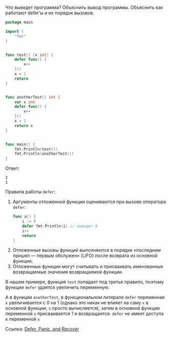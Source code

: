 Что выведет программа? Объяснить вывод программы. Объяснить как работают defer’ы и их порядок вызовов.

```go
package main

import (
	"fmt"
)


func test() (x int) {
	defer func() {
		x++
	}()
	x = 1
	return
}


func anotherTest() int {
	var x int
	defer func() {
		x++
	}()
	x = 1
	return x
}


func main() {
	fmt.Println(test())
	fmt.Println(anotherTest())
}
```

Ответ:
```
2
1
```

Правила работы `defer`:

1. Аргументы отложенной функции оцениваются при вызове оператора `defer`:
   ```go
   func a() {
       i := 0
       defer fmt.Println(i) // выведет 0
       i++
       return
   }
   ```
2. Отложенные вызовы функций выполняются в порядке «последним пришел — первым обслужен» (LIFO) после возврата из основной функции;
3. Отложенные функции могут считывать и присваивать именованные возвращаемые значения возвращаемой функции.

В нашем примере, функция `test` попадает под третье правило, поэтому функции `defer` удается увеличить переменную.

А в функции `anotherTest`, в функциональном литерале `defer` переменная `x` увеличивается с 0 на 1 (однако это никак не влияет на саму `x` в основной функции, `x` просто вычисляется), затем в основной функции  переменной `x` присваивается 1 и возвращается. `defer` не имеет доступа к переменной `x`

Ссылка: [Defer, Panic, and Recover](https://go.dev/blog/defer-panic-and-recover)